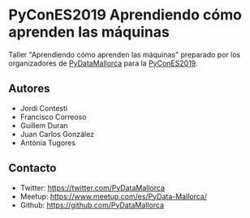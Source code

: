 # PyConES2019 Aprendiendo cómo aprenden las máquinas
Taller "Aprendiendo cómo aprenden las máquinas" preparado por los organizadores de [PyDataMallorca](https://twitter.com/PyDataMallorca) para la [PyConES2019](https://2019.es.pycon.org/).

## Autores

* Jordi Contestí
* Francisco Correoso
* Guillem Duran
* Juan Carlos González
* Antònia Tugores

## Contacto
* Twitter: https://twitter.com/PyDataMallorca
* Meetup: https://www.meetup.com/es/PyData-Mallorca/
* Github: https://github.com/PyDataMallorca
